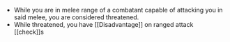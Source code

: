 - While you are in melee range of a combatant capable of attacking you in said melee, you are considered threatened.
- While threatened, you have [[Disadvantage]] on ranged attack [[check]]s